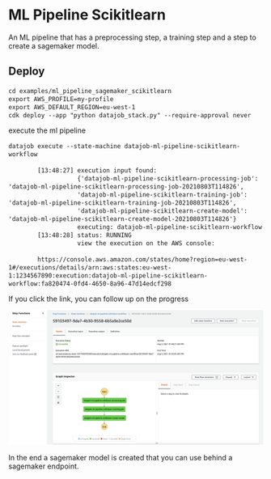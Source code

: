 # ML Pipeline Scikitlearn

An ML pipeline that has a preprocessing step, a training step and a step to create a sagemaker model.

## Deploy

    cd examples/ml_pipeline_sagemaker_scikitlearn
    export AWS_PROFILE=my-profile
    export AWS_DEFAULT_REGION=eu-west-1
    cdk deploy --app "python datajob_stack.py" --require-approval never

execute the ml pipeline

    datajob execute --state-machine datajob-ml-pipeline-scikitlearn-workflow

            [13:48:27] execution input found:
                       {'datajob-ml-pipeline-scikitlearn-processing-job': 'datajob-ml-pipeline-scikitlearn-processing-job-20210803T114826',
                       'datajob-ml-pipeline-scikitlearn-training-job': 'datajob-ml-pipeline-scikitlearn-training-job-20210803T114826',
                       'datajob-ml-pipeline-scikitlearn-create-model': 'datajob-ml-pipeline-scikitlearn-create-model-20210803T114826'}
                       executing: datajob-ml-pipeline-scikitlearn-workflow
            [13:48:28] status: RUNNING
                       view the execution on the AWS console:

            https://console.aws.amazon.com/states/home?region=eu-west-1#/executions/details/arn:aws:states:eu-west-1:1234567890:execution:datajob-ml-pipeline-scikitlearn-workflow:fa820474-0fd4-4650-8a96-47d14edcf298

If you click the link, you can follow up on the progress

![stepfunctions-workflow](./assets/stepfunctions-workflow.png)

In the end a sagemaker model is created that you can use behind a sagemaker endpoint.
